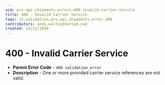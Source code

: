 ```yaml
---
uid: pro-api-shipments-errors-400-invalid-carrier-service
title: 400 - Invalid Carrier Service
tags: v2,validation,pro,api,shipments,error,400
contributors: andy.walton@sorted.com
created: 13/11/2020
---
```

# 400 - Invalid Carrier Service

* **Parent Error Code** - `400 validation_error`
* **Description** - One or more provided carrier service references are not valid.